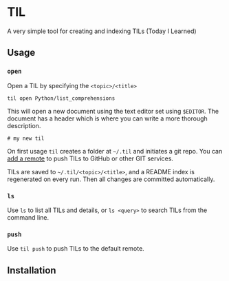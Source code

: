 # TIL

A very simple tool for creating and indexing TILs (Today I Learned)

## Usage

### `open`

Open a TIL by specifying the `<topic>/<title>`

```shell
til open Python/list_comprehensions
```

This will open a new document using the text editor set using `$EDITOR`. The document has a header which is where you can write a more thorough description.

```
# my new til
```

On first usage `til` creates a folder at `~/.til` and initiates a git repo. You can [add a remote](https://help.github.com/en/github/importing-your-projects-to-github/adding-an-existing-project-to-github-using-the-command-line) to push TILs to GitHub or other GIT services.

TILs are saved to `~/.til/<topic>/<title>`, and a README index is regenerated on every run. Then all changes are committed automatically.

### `ls`

Use `ls` to list all TILs and details, or `ls <query>` to search TILs from the command line.

### `push`

Use `til push` to push TILs to the default remote.

## Installation



